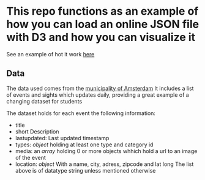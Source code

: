 # This repo functions as an example of how you can load an online JSON file with D3 and how you can visualize it

See an example of hot it work [here](https://razpudding.github.io/fed3-d3events/index.html)

## Data
The data used comes from the [municipality of Amsterdam](https://data.amsterdam.nl/#?dte=catalogus%2Fapi%2F3%2Faction%2Fpackage_show%3Fid%3Dd7a4c93c-0d7f-4d39-82d4-5f50eaffa624&dtfs=T&dsf=res_format::JSON&mpb=topografie&mpz=11&mpv=52.3731081:4.8932945)
It includes a list of events and sights which updates
 daily, providing a great example of a changing dataset
  for students

The dataset holds for each event the following information:
* title 
* short Description
* lastupdated: Last updated timestamp
* types: _object_ holding at least one type and category id
* media: an _array_ holding 0 or more objects whhich hold
a url to an image of the event
* location: _object_ With a name, city, adress, zipcode and lat long
The list above is of datatype string unless mentioned otherwise

